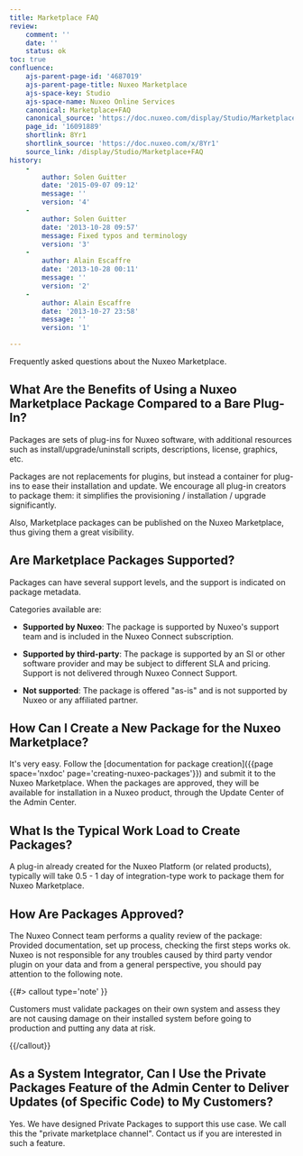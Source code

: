 ```yaml
---
title: Marketplace FAQ
review:
    comment: ''
    date: ''
    status: ok
toc: true
confluence:
    ajs-parent-page-id: '4687019'
    ajs-parent-page-title: Nuxeo Marketplace
    ajs-space-key: Studio
    ajs-space-name: Nuxeo Online Services
    canonical: Marketplace+FAQ
    canonical_source: 'https://doc.nuxeo.com/display/Studio/Marketplace+FAQ'
    page_id: '16091889'
    shortlink: 8Yr1
    shortlink_source: 'https://doc.nuxeo.com/x/8Yr1'
    source_link: /display/Studio/Marketplace+FAQ
history:
    - 
        author: Solen Guitter
        date: '2015-09-07 09:12'
        message: ''
        version: '4'
    - 
        author: Solen Guitter
        date: '2013-10-28 09:57'
        message: Fixed typos and terminology
        version: '3'
    - 
        author: Alain Escaffre
        date: '2013-10-28 00:11'
        message: ''
        version: '2'
    - 
        author: Alain Escaffre
        date: '2013-10-27 23:58'
        message: ''
        version: '1'

---
```

Frequently asked questions about the Nuxeo Marketplace.

## What Are the Benefits of Using a Nuxeo Marketplace Package Compared to a Bare Plug-In?

Packages are sets of plug-ins for Nuxeo software, with additional resources such as install/upgrade/uninstall scripts, descriptions, license, graphics, etc.

Packages are not replacements for plugins, but instead a container for plug-ins to ease their installation and update. We encourage all plug-in creators to package them: it simplifies the provisioning / installation / upgrade significantly.

Also, Marketplace packages can be published on the Nuxeo Marketplace, thus giving them a great visibility.

## Are Marketplace Packages Supported?

Packages can have several support levels, and the support is indicated on package metadata.

Categories available are:

*   **Supported by Nuxeo**: The package is supported by Nuxeo's support team and is included in the Nuxeo Connect subscription.

*   **Supported by third-party**: The package is supported by an SI or other software provider and may be subject to different SLA and pricing. Support is not delivered through Nuxeo Connect Support.

*   **Not supported**: The package is offered "as-is" and is not supported by Nuxeo or any affiliated partner.

## How Can I Create a New Package for the Nuxeo Marketplace?

It's very easy. Follow the&nbsp;[documentation for package creation]({{page space='nxdoc' page='creating-nuxeo-packages'}})&nbsp;and submit it to the Nuxeo Marketplace. When the packages are approved,&nbsp;they will be available for installation in a Nuxeo product, through the Update Center of the Admin Center.

## What Is the Typical Work Load to Create Packages?

A plug-in already created for the Nuxeo Platform (or related products), typically will take 0.5 - 1 day of integration-type work to package them for Nuxeo Marketplace.

## How Are Packages Approved?

The Nuxeo Connect team performs a quality review of the package: Provided documentation, set up process, checking the first steps works ok. Nuxeo is not responsible for any troubles caused by third party vendor plugin on your data and from a general perspective, you should pay attention to the following note.

{{#> callout type='note' }}

Customers must validate packages on their own system and assess they are not causing damage on their installed system before going to production and putting any data at risk.

{{/callout}}

## As a System Integrator, Can I Use the Private Packages Feature of the Admin Center to Deliver Updates (of Specific Code) to My Customers?

Yes. We have designed Private Packages to support this use case. We call this the "private marketplace channel". Contact us if you are interested in such a feature.